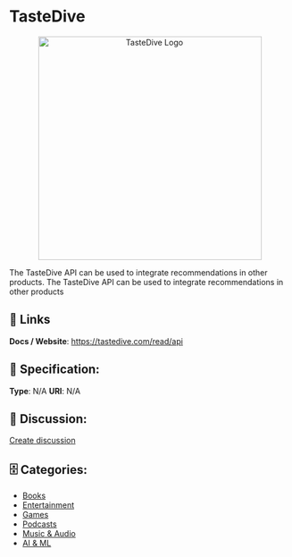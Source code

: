 # TasteDive
<p align="center">
    <img width="400" src="https://raw.githubusercontent.com/apis-list/apis-list/main/apis/tastedive/logo_256x256.png" alt="TasteDive Logo"/>
</p>

The TasteDive API can be used to integrate recommendations in other products. The TasteDive API can be used to integrate recommendations in other products

##  🔗 Links
**Docs / Website**: https://tastedive.com/read/api

## 🧬 Specification:
**Type**: N/A
**URI**: N/A

## 💬 Discussion:
[Create discussion](https://github.com/apis-list/apis-list/discussions/new)

## 🗄️ Categories:
- [Books](https://github.com/apis-list/apis-list#books)
- [Entertainment](https://github.com/apis-list/apis-list#entertainment)
- [Games](https://github.com/apis-list/apis-list#games)
- [Podcasts](https://github.com/apis-list/apis-list#podcasts)
- [Music & Audio](https://github.com/apis-list/apis-list#music--audio)
- [AI & ML](https://github.com/apis-list/apis-list#ai--ml)



